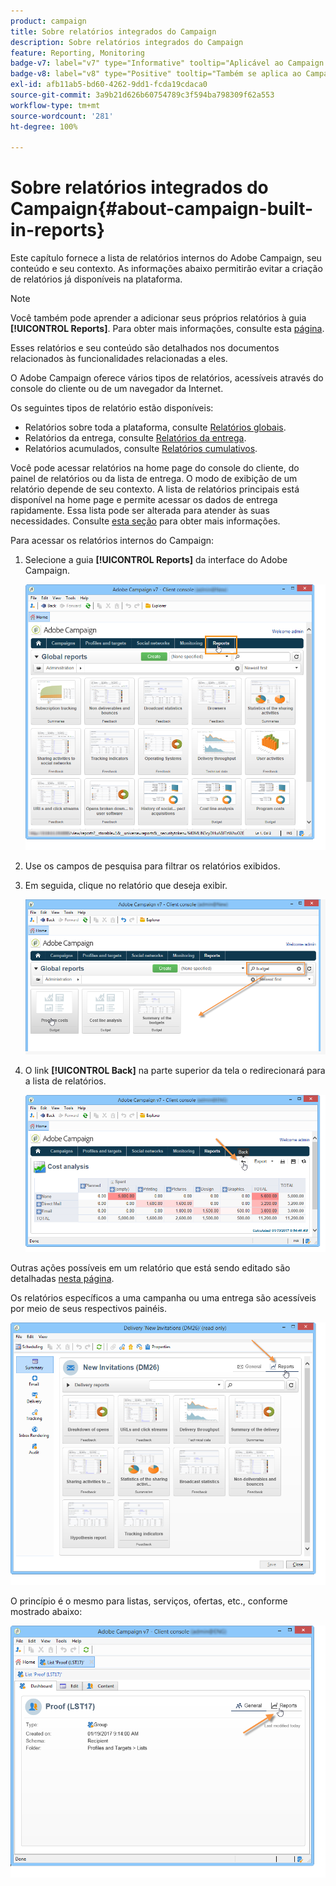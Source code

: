 ```yaml
---
product: campaign
title: Sobre relatórios integrados do Campaign
description: Sobre relatórios integrados do Campaign
feature: Reporting, Monitoring
badge-v7: label="v7" type="Informative" tooltip="Aplicável ao Campaign Classic v7"
badge-v8: label="v8" type="Positive" tooltip="Também se aplica ao Campaign v8"
exl-id: afb11ab5-bd60-4262-9dd1-fcda19cdaca0
source-git-commit: 3a9b21d626b60754789c3f594ba798309f62a553
workflow-type: tm+mt
source-wordcount: '281'
ht-degree: 100%

---
```


# Sobre relatórios integrados do Campaign{#about-campaign-built-in-reports}



Este capítulo fornece a lista de relatórios internos do Adobe Campaign, seu conteúdo e seu contexto. As informações abaixo permitirão evitar a criação de relatórios já disponíveis na plataforma.

>[!NOTE]
>
>Você também pode aprender a adicionar seus próprios relatórios à guia **[!UICONTROL Reports]**. Para obter mais informações, consulte esta [página](../../reporting/using/configuring-access-to-the-report.md#defining-the-filtering-options).

Esses relatórios e seu conteúdo são detalhados nos documentos relacionados às funcionalidades relacionadas a eles.

O Adobe Campaign oferece vários tipos de relatórios, acessíveis através do console do cliente ou de um navegador da Internet.

Os seguintes tipos de relatório estão disponíveis:

* Relatórios sobre toda a plataforma, consulte [Relatórios globais](../../reporting/using/global-reports.md).
* Relatórios da entrega, consulte [Relatórios da entrega](../../reporting/using/delivery-reports.md).
* Relatórios acumulados, consulte [Relatórios cumulativos](../../reporting/using/cumulative-reports.md).

Você pode acessar relatórios na home page do console do cliente, do painel de relatórios ou da lista de entrega. O modo de exibição de um relatório depende de seu contexto. A lista de relatórios principais está disponível na home page e permite acessar os dados de entrega rapidamente. Essa lista pode ser alterada para atender às suas necessidades. Consulte [esta seção](../../reporting/using/about-reports-creation-in-campaign.md) para obter mais informações.

Para acessar os relatórios internos do Campaign:

1. Selecione a guia **[!UICONTROL Reports]** da interface do Adobe Campaign.

   ![](assets/reporting_access_from_home.png)

1. Use os campos de pesquisa para filtrar os relatórios exibidos.

1. Em seguida, clique no relatório que deseja exibir.

   ![](assets/reporting_edit_a_report.png)

1. O link **[!UICONTROL Back]** na parte superior da tela o redirecionará para a lista de relatórios.

   ![](assets/reporting_back_button.png)

Outras ações possíveis em um relatório que está sendo editado são detalhadas [nesta página](../../reporting/using/actions-on-reports.md).

Os relatórios específicos a uma campanha ou uma entrega são acessíveis por meio de seus respectivos painéis.

![](assets/reporting_on_a_delivery.png)

O princípio é o mesmo para listas, serviços, ofertas, etc., conforme mostrado abaixo:

![](assets/reporting_on_an_offer.png)
